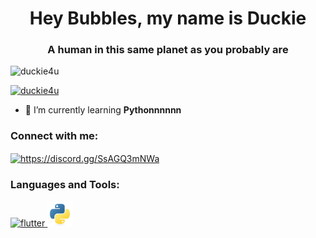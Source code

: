 <h1 align="center">Hey Bubbles, my name is Duckie</h1>
<h3 align="center">A human in this same planet as you probably are</h3>

<p align="left"> <img src="https://komarev.com/ghpvc/?username=duckie4u&label=Profile%20views&color=0e75b6&style=flat" alt="duckie4u" /> </p>

<p align="left"> <a href="https://github.com/ryo-ma/github-profile-trophy"><img src="https://github-profile-trophy.vercel.app/?username=duckie4u" alt="duckie4u" /></a> </p>

- 🌱 I’m currently learning **Pythonnnnnn**

<h3 align="left">Connect with me:</h3>
<p align="left">
<a href="https://discord.gg/https://discord.gg/SsAGQ3mNWa" target="blank"><img align="center" src="https://raw.githubusercontent.com/rahuldkjain/github-profile-readme-generator/master/src/images/icons/Social/discord.svg" alt="https://discord.gg/SsAGQ3mNWa" height="30" width="40" /></a>
</p>

<h3 align="left">Languages and Tools:</h3>
<p align="left"> <a href="https://flutter.dev" target="_blank" rel="noreferrer"> <img src="https://www.vectorlogo.zone/logos/flutterio/flutterio-icon.svg" alt="flutter" width="40" height="40"/> </a> <a href="https://www.python.org" target="_blank" rel="noreferrer"> <img src="https://raw.githubusercontent.com/devicons/devicon/master/icons/python/python-original.svg" alt="python" width="40" height="40"/> </a> </p>
